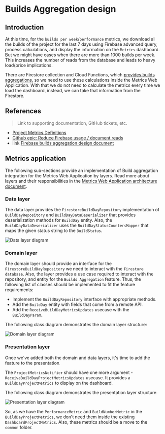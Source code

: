 # Builds Aggregation design

## Introduction

At this time, for the `builds per week`/`performance` metrics, we download all the builds of the project for the last 7 days using Firebase advanced query, process calculations, and display the information on the `Metrics` dashboard. But we might have cases when there are more than 1000 builds per week. This increases the number of reads from the database and leads to heavy load/price implications.

There are Firestore collection and Cloud Functions, which [provides builds aggregations](#), so we need to use these calculations inside the Metrics Web Application. With that we do not need to calculate the metrics every time we load the dashboard, instead, we can take that information from the Firestore.

## References

> Link to supporting documentation, GitHub tickets, etc.

- [Project Metrics Definitions](https://github.com/platform-platform/monorepo/blob/master/docs/05_project_metrics.md)
- [Github epic: Reduce Firebase usage / document reads](https://github.com/platform-platform/monorepo/issues/1042)
- link [Firebase builds aggregation design document](#)

## Metrics application

The following sub-sections provide an implementation of Build aggregation integration for the Metrics Web Application by layers. Read more about layers and their responsibilities in the [Metrics Web Application architecture document](https://github.com/platform-platform/monorepo/blob/master/metrics/web/docs/01_metrics_web_application_architecture.md).

### Data layer

The data layer provides the `FirestoreBuildDayRepository` implementation of `BuildDayRepository` and `BuildDayDataDeserializer` that provides deserialization methods for `BuildDay` entity. Also, the `BuildDayDataDeserializer` uses the `BuildDayStatusCountersMapper` that maps the given status string to the `BuildStatus`.

![Data layer diagram](http://www.plantuml.com/plantuml/proxy?cache=no&fmt=svg&src=https://github.com/platform-platform/monorepo/raw/metrics_app_builds_aggregation_doc/metrics/web/docs/features/builds_aggregation/diagrams/build_days_data_layer_class_diagram.puml)

### Domain layer

The domain layer should provide an interface for the `FirestoreBuildDayRepository` we need to interact with the `Firestore database`. Also, the layer provides a use case required to interact with the repository, and entity for the `Builds Aggregation` feature. Thus, the following list of classes should be implemented to fit the feature requirements:

- Implement the `BuildDayRepository` interface with appropriate methods.
- Add the `BuildDay` entity with fields that come from a remote API.
- Add the `ReceiveBuildDayMetricsUpdates` usecase with the `BuildDayParam`.

The following class diagram demonstrates the domain layer structure:

![Domain layer diagram](http://www.plantuml.com/plantuml/proxy?cache=no&fmt=svg&src=https://github.com/platform-platform/monorepo/raw/metrics_app_builds_aggregation_doc/metrics/web/docs/features/feature_config/diagrams/build_days_domain_layer_class_diagram.puml)

### Presentation layer

Once we've added both the domain and data layers, it's time to add the feature to the presentation.

The `ProjectMetricsNotifier` should have one more argument - `ReceiveBuildDayProjectMetricsUpdates` usecase. It provides a `BuildDayProjectMetrics` to display on the dashboard.

The following class diagram demonstrates the presentation layer structure:

![Presentation layer diagram](http://www.plantuml.com/plantuml/proxy?cache=no&fmt=svg&src=https://github.com/platform-platform/monorepo/raw/metrics_app_builds_aggregation_doc/metrics/web/docs/features/feature_config/diagrams/build_days_presentation_layer_class_diagram.puml)

So, as we have the `PerformanceMetric` and `BuildNumberMetric` in the `BuildDayProjectMetrics`, we don't need them inside the existing `DashboardProjectMetrics`. Also, these metrics should be a move to the `common` folder. 
